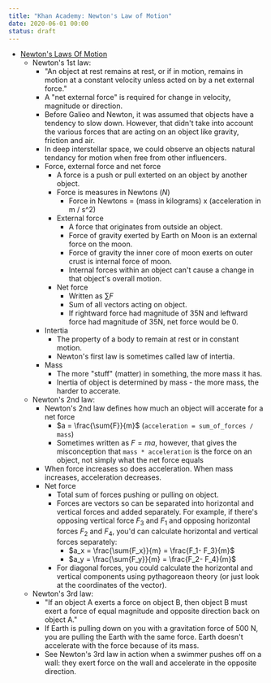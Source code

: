 ```yaml
---
title: "Khan Academy: Newton's Law of Motion"
date: 2020-06-01 00:00
status: draft
---
```


* [Newton's Laws Of Motion](../../../../permanent/newtons-laws-of-motion.md)
    * Newton's 1st law:
        * "An object at rest remains at rest, or if in motion, remains in motion at a constant velocity unless acted on by a net external force."
        * A "net external force" is required for change in velocity, magnitude or direction.
        * Before Galieo and Newton, it was assumed that objects have a tendency to slow down. However, that didn't take into account the various forces that are acting on an object like gravity, friction and air.
        * In deep interstellar space, we could observe an objects natural tendancy for motion when free from other influencers.
        * Force, external force and net force
            * A force is a push or pull exterted on an object by another object.
            * Force is measures in Newtons ($N$)
                * Force in Newtons = (mass in kilograms) x (acceleration in m / s^2)
            * External force
                * A force that originates from outside an object.
                * Force of gravity exerted by Earth on Moon is an external force on the moon.
                * Force of gravity the inner core of moon exerts on outer crust is internal force of moon.
                * Internal forces within an object can't cause a change in that object's overall motion.
            * Net force
                * Written as $\sum{F}$
                * Sum of all vectors acting on object.
                * If rightward force had magnitude of 35N and leftward force had magnitude of 35N, net force would be 0.
        * Intertia
            * The property of a body to remain at rest or in constant motion.
            * Newton's first law is sometimes called law of intertia.
        * Mass
            * The more "stuff" (matter) in something, the more mass it has.
            * Inertia of object is determined by mass - the more mass, the harder to accerate.
    * Newton's 2nd law:
        * Newton's 2nd law defines how much an object will accerate for a net force
            * $a = \frac{\sum{F}}{m}$ (`acceleration = sum_of_forces / mass`)
            * Sometimes written as $F = ma$, however, that gives the misconception that `mass * acceleration` is the force on an object, not simply what the net force equals
        * When force increases so does acceleration. When mass increases, acceleration decreases.
        * Net force
            * Total sum of forces pushing or pulling on object.
            * Forces are vectors so can be separated into horizontal and vertical forces and added separately. For example, if there's opposing vertical force $F_3$  and $F_1$ and opposing horizontal forces $F_2$ and $F_4$, you'd can calculate horizontal and vertical forces separately:
                * $a_x = \frac{\sum{F_x}}{m} = \frac{F_1- F_3}{m}$
                * $a_y = \frac{\sum{F_y}}{m} = \frac{F_2- F_4}{m}$
            * For diagonal forces, you could calculate the horizontal and vertical components using pythagoreaon theory (or just look at the coordinates of the vector).
    * Newton's 3rd law:
        * "If an object A exerts a force on object B, then object B must exert a force of equal magnitude and opposite direction back on object A."
        * If Earth is pulling down on you with a gravitation force of 500 N, you are pulling the Earth with the same force. Earth doesn't accelerate with the force because of its mass.
        * See Newton's 3rd law in action when a swimmer pushes off on a wall: they exert force on the wall and accelerate in the opposite direction.